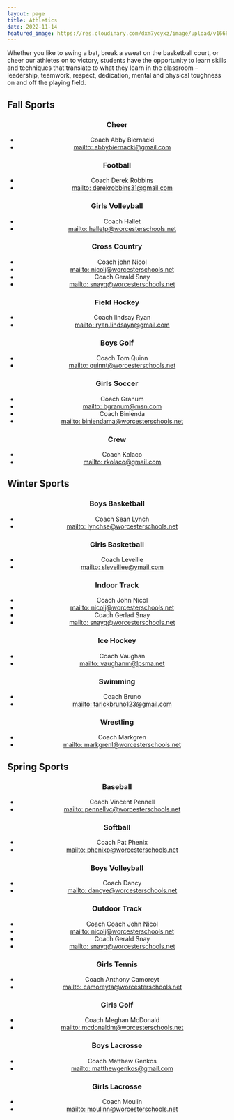```yaml
---
layout: page
title: Athletics 
date: 2022-11-14
featured_image: https://res.cloudinary.com/dxm7ycyxz/image/upload/v1668016931/2022/04/riley-mccullough-iezcEpGuYdE-unsplash-1-768x512_pxswv8.jpg
---
```




Whether you like to swing a bat, break a sweat on the basketball court, or cheer our athletes on to victory, students have the opportunity to learn skills and techniques that translate to what they learn in the classroom – leadership, teamwork, respect, dedication, mental and physical toughness on and off the playing field.

## Fall Sports

<div class="col-2" style="text-align: center;" markdown="1">

### Cheer 
- Coach Abby Biernacki
- [mailto: abbybiernacki@gmail.com](abbybiernacki@gmail.com)

### Football
- Coach Derek Robbins
- [mailto: derekrobbins31@gmail.com](derekrobbins31@gmail.com)

### Girls Volleyball
- Coach Hallet
- [mailto: halletp@worcesterschools.net](halletp@worcesterschools.net)

### Cross Country
- Coach john Nicol
- [mailto:  nicolj@worcesterschools.net](nicolj@worcesterschools.net)
- Coach Gerald Snay<br>
- [mailto: snayg@worcesterschools.net](snayg@worcesterschools.net)

### Field Hockey
- Coach lindsay Ryan
- [mailto: ryan.lindsayn@gmail.com](ryan.lindsayn@gmail.com)

### Boys Golf
- Coach Tom Quinn
- [mailto: quinnt@worcesterschools.net](quinnt@worcesterschools.net)

### Girls Soccer
- Coach Granum
- [mailto: bgranum@msn.com](bgranum@msn.com)
- Coach Binienda
- [mailto: biniendama@worcesterschools.net](biniendama@worcesterschools.net)

### Crew
- Coach Kolaco
- [mailto: rkolaco@gmail.com](rkolaco@gmail.com)

</div>

## Winter Sports

<div class="col-2" style="text-align: center;" markdown="1">

### Boys Basketball
- Coach Sean Lynch
- [mailto: lynchse@worcesterschools.net](lynchse@worcesterschools.net)

### Girls Basketball
- Coach Leveille
- [mailto: sleveillee@ymail.com](sleveillee@ymail.com)

### Indoor Track
- Coach John Nicol
- [mailto: nicolj@worcesterschools.net](nicolj@worcesterschools.net)
- Coach Gerlad Snay
- [mailto: snayg@worcesterschools.net](snayg@worcesterschools.net)

### Ice Hockey
- Coach Vaughan
- [mailto: vaughanm@lpsma.net](vaughanm@lpsma.net)

### Swimming
- Coach Bruno
- [mailto: tarickbruno123@gmail.com](tarickbruno123@gmail.com)

### Wrestling
- Coach Markgren
- [mailto: markgrenl@worcesterschools.net](markgrenl@worcesterschools.net)

</div>

## Spring Sports

<div class="col-2" style="text-align: center;" markdown="1">

### Baseball
- Coach Vincent Pennell
- [mailto: pennellvc@worcesterschools.net](pennellvc@worcesterschools.net)

### Softball
- Coach Pat Phenix
- [mailto: phenixp@worcesterschools.net](phenixp@worcesterschools.net)

### Boys Volleyball
- Coach Dancy
- [mailto: dancye@worcesterschools.net](dancye@worcesterschools.net)

### Outdoor Track
- Coach Coach John Nicol
- [mailto: nicolj@worcesterschools.net](nicolj@worcesterschools.net)
- Coach Gerald Snay
- [mailto: snayg@worcesterschools.net](snayg@worcesterschools.net)

### Girls Tennis
- Coach Anthony Camoreyt
- [mailto: camoreyta@worcesterschools.net](camoreyta@worcesterschools.net)

### Girls Golf
- Coach Meghan McDonald
- [mailto: mcdonaldm@worcesterschools.net](mcdonaldm@worcesterschools.net)

### Boys Lacrosse
- Coach Matthew Genkos
- [mailto: matthewgenkos@gmail.com](matthewgenkos@gmail.com)

### Girls Lacrosse
- Coach Moulin
- [mailto: moulinn@worcesterschools.net](moulinn@worcesterschools.net)

<div>
